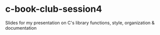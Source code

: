 # c-book-club-session4
Slides for my presentation on C's library functions, style, organization &amp; documentation
